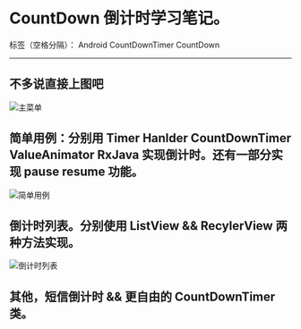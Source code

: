 # CountDown 倒计时学习笔记。

标签（空格分隔）： Android CountDownTimer CountDown

---

## 不多说直接上图吧
![主菜单][1]

## 简单用例：分别用 **Timer** **Hanlder** **CountDownTimer** **ValueAnimator** **RxJava** 实现倒计时。还有一部分实现 pause resume 功能。

![简单用例][2]

## 倒计时列表。分别使用 ListView && RecylerView 两种方法实现。

![倒计时列表][3]

## 其他，短信倒计时 && 更自由的 CountDownTimer 类。

  [1]: http://oihnadz1x.bkt.clouddn.com/countdown_menu.png
  [2]: http://oihnadz1x.bkt.clouddn.com/countTime_github_02
  [3]: http://oihnadz1x.bkt.clouddn.com/countdown_recylerview.png
